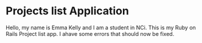 # Projects list Application
Hello, my name is Emma Kelly and I am a student in NCi. This is my Ruby on Rails Project list app. 
I ahave some errors that should now be fixed.